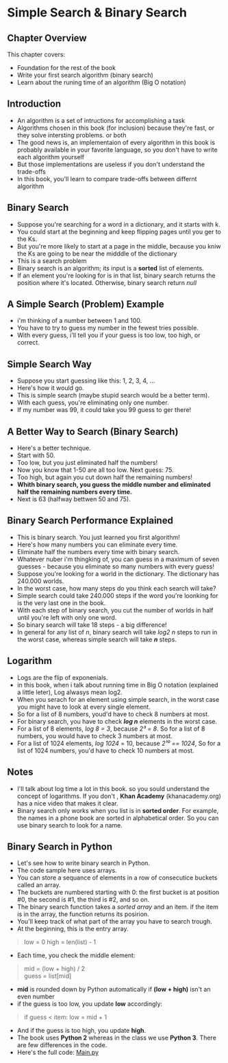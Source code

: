 # Simple Search & Binary Search

## Chapter Overview

This chapter covers:

- Foundation for the rest of the book
- Write your first search algorithm (binary search)
- Learn about the runing time of an algorithm (Big O notation)

## Introduction

- An algorithm is a set of intructions for accomplishing a task
- Algorithms chosen in this book (for inclusion) because they're fast, or they solve intersting problems. or both
- The good news is, an implementaion of every algorithm in this book is probably available in your favorite language, so you don't have to write each algorithm yourself
- But those implementations are useless if you don't understand the trade-offs
- In this book, you'll learn to compare trade-offs between differnt algorithm

## Binary Search

- Suppose you're searching for a word in a dictionary, and it starts with k.
- You could start at the beginning and keep flipping pages until you ger to the Ks.
- But you're more likely to start at a page in the middle, because you kniw the Ks are going to be near the midddle of the dictionary
- This is a search problem
- Binary search is an algorithm; its input is a **sorted** list of elements.
- If an element you're looking for is in that list, binary search returns the position where it's located. Otherwise, binary search return *null*

## A Simple Search (Problem) Example

- i'm thinking of a number between 1 and 100.
- You have to try to guess my number in the fewest tries possible.
- With every guess, i'll tell you if your guess is too low, too high, or correct.

## Simple Search Way

- Suppose you start guessing like this: 1, 2, 3, 4, ...
- Here's how it would go.
- This is simple search (maybe stupid search would be a better term).
- With each guess, you're eliminating only one number.
- If my number was 99, it could take you 99 guess to ger there!

## A Better Way to Search (Binary Search)

- Here's a better technique.
- Start with 50.
- Too low, but you just eliminated half the numbers! 
- Now you know that 1-50 are all too low. Next guess: 75.
- Too high, but again you cut down half the remaining numbers!
- **Whith binary search, you guess the middle number and eliminated half the remaining numbers every time.**
- Next is 63 (halfway bettwen 50 and 75).

## Binary Search Performance Explained 

- This is binary search. You just learned you first algorithm!
- Here's how many numbers you can eliminate every time.
- Eliminate half the numbers every time with binary search.
- Whatever nuber i'm thingking of, you can guess in a maximum of seven guesses - because you eliminate so many numbers with every guess!
- Suppose you're looking for a world in the dictionary. The dictionary has 240.000 worlds.
- In the worst case, how many steps do you think each search will take?
- Simple search could take 240.000 steps if the word you're loonking for is the very last one in the book.
- With each step of binary search, you cut the number of worlds in half until you're left with only one word.
- So binary search will take 18 steps - a big difference!
- In general for any list of *n*, binary search will take *log2 n* steps to run in the worst case, whereas simple search will take ***n*** steps.

## Logarithm

- Logs are the flip of exponenials.
- in this book, when i talk about running time in Big O notation (explained a little leter), Log alwasys mean log2.
- When you serach for an element using simple search, in the worst case you might have to look at every single element.
- So for a list of 8 numbers, youd'd have to check 8 numbers at most.
- For binary search, you have to check ***log n*** elements in the worst case.
- For a list of 8 elements, *log 8 = 3*, because *2³ = 8*. So for a list of 8 numbers, you would have to check 3 numbers at most.
- For a list of 1024 elements, *log 1024* = 10, because *2¹⁰ == 1024*, So for a list of 1024 numbers, you'd have to check 10 numbers at most.

## Notes 

- I'll talk about log time a lot in this book. so you sould understand the concept of logarithms. If you don't , **Khan Academy** (khanacademy.org) has a nice video that makes it clear.
- Binary search only works when you list is in **sorted order**. For example, the names in a phone book are sorted in alphabetical order. So you can use binary search to look for a name.

## Binary Search in Python 

- Let's see how to write binary search in Python.
- The code sample here uses arrays.
- You can store a sequance of elements in a row of consecutice buckets called an array.
- The buckets are numbered starting with 0: the first bucket is at position #0, the second is #1, the third is #2, and so on.
- The binary search function takes a *sorted array* and an item. if the item is in the array,  the function returns its posirion.
- You'll keep track of what part of the array you have to search trough.
- At the beginning, this is the entry array.

> low = 0
> high = len(list) - 1

- Each time, you check the middle element:

> mid = (low + high) / 2\
> guess = list[mid]

- **mid** is rounded down by Python automatically if **(low + high)** isn't an even number
- if the guess is too low, you update **low** accordingly:

> if guess < item:
>   low = mid + 1

- And if the guess is too high, you update **high**.
- The book uses **Python 2** whereas in the class we use **Python 3**. There are few differences in the code.
- Here's the full code: [Main.py](Main.py)
